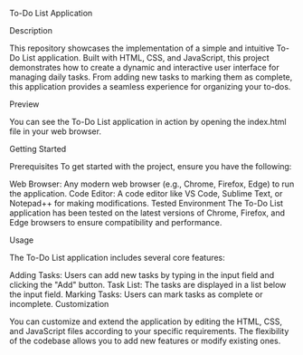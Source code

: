 To-Do List Application

Description

This repository showcases the implementation of a simple and intuitive To-Do List application. Built with HTML, CSS, and JavaScript, this project demonstrates how to create a dynamic and interactive user interface for managing daily tasks. From adding new tasks to marking them as complete, this application provides a seamless experience for organizing your to-dos.

Preview

You can see the To-Do List application in action by opening the index.html file in your web browser.

Getting Started

Prerequisites
To get started with the project, ensure you have the following:

Web Browser: Any modern web browser (e.g., Chrome, Firefox, Edge) to run the application.
Code Editor: A code editor like VS Code, Sublime Text, or Notepad++ for making modifications.
Tested Environment
The To-Do List application has been tested on the latest versions of Chrome, Firefox, and Edge browsers to ensure compatibility and performance.

Usage

The To-Do List application includes several core features:

Adding Tasks: Users can add new tasks by typing in the input field and clicking the "Add" button.
Task List: The tasks are displayed in a list below the input field.
Marking Tasks: Users can mark tasks as complete or incomplete.
Customization

You can customize and extend the application by editing the HTML, CSS, and JavaScript files according to your specific requirements. The flexibility of the codebase allows you to add new features or modify existing ones.

